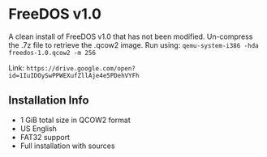 # FreeDOS v1.0
A clean install of FreeDOS v1.0 that has not been modified. Un-compress the .7z file to retrieve the .qcow2 image. Run using: `qemu-system-i386 -hda freedos-1.0.qcow2 -m 256`

Link: `https://drive.google.com/open?id=1IuIDOySwPPWEXufZllAje4e5PDehVYFh`

## Installation Info
- 1 GiB total size in QCOW2 format
- US English
- FAT32 support
- Full installation with sources
